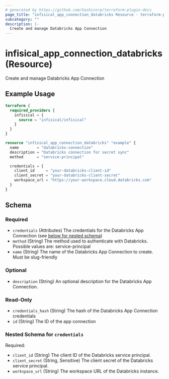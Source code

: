 ```yaml
---
# generated by https://github.com/hashicorp/terraform-plugin-docs
page_title: "infisical_app_connection_databricks Resource - terraform-provider-infisical"
subcategory: ""
description: |-
  Create and manage Databricks App Connection
---
```


# infisical_app_connection_databricks (Resource)

Create and manage Databricks App Connection

## Example Usage

```terraform
terraform {
  required_providers {
    infisical = {
      source = "infisical/infisical"
    }
  }
}

resource "infisical_app_connection_databricks" "example" {
  name        = "databricks-connection"
  description = "Databricks connection for secret sync"
  method      = "service-principal"

  credentials = {
    client_id     = "your-databricks-client-id"
    client_secret = "your-databricks-client-secret"
    workspace_url = "https://your-workspace.cloud.databricks.com"
  }
}
```

<!-- schema generated by tfplugindocs -->
## Schema

### Required

- `credentials` (Attributes) The credentials for the Databricks App Connection (see [below for nested schema](#nestedatt--credentials))
- `method` (String) The method used to authenticate with Databricks. Possible values are: service-principal
- `name` (String) The name of the Databricks App Connection to create. Must be slug-friendly

### Optional

- `description` (String) An optional description for the Databricks App Connection.

### Read-Only

- `credentials_hash` (String) The hash of the Databricks App Connection credentials
- `id` (String) The ID of the app connection

<a id="nestedatt--credentials"></a>
### Nested Schema for `credentials`

Required:

- `client_id` (String) The client ID of the Databricks service principal.
- `client_secret` (String, Sensitive) The client secret of the Databricks service principal.
- `workspace_url` (String) The workspace URL of the Databricks instance.
